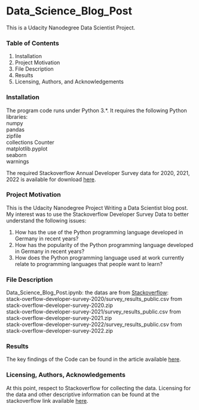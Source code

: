 # Data_Science_Blog_Post

This is a Udacity Nanodegree Data Scientist Project.

### Table of Contents

1. Installation  
2. Project Motivation
3. File Description
4. Results
5. Licensing, Authors, and Acknowledgements

### Installation

The program code runs under Python 3.*. It requires the following Python libraries:  
numpy  
pandas  
zipfile  
collections Counter  
matplotlib.pyplot  
seaborn  
warnings  

The required Stackoverflow Annual Developer Survey data for 2020, 2021, 2022 is available for download [here](https://insights.stackoverflow.com/survey).

### Project Motivation

This is the Udacity Nanodegree Project Writing a Data Scientist blog post. My interest was to use the Stackoverflow Developer Survey Data to better understand the following issues:

1. How has the use of the Python programming language developed in Germany in recent years?  
2. How has the popularity of the Python programming language developed in Germany in recent years?
3. How does the Python programming language used at work currently relate to programming languages that people want to learn?

### File Description

Data_Science_Blog_Post.ipynb: the datas are from [Stackoverflow](https://insights.stackoverflow.com/survey):    
stack-overflow-developer-survey-2020/survey_results_public.csv from stack-overflow-developer-survey-2020.zip  
stack-overflow-developer-survey-2021/survey_results_public.csv from stack-overflow-developer-survey-2021.zip  
stack-overflow-developer-survey-2022/survey_results_public.csv from stack-overflow-developer-survey-2022.zip  

### Results

The key findings of the Code can be found in the article available [here](https://medium.com/@martinpertz/how-is-the-development-of-the-programming-language-python-in-germany-bdd5e86ef426).

### Licensing, Authors, Acknowledgements

At this point, respect to Stackoverflow for collecting the data. Licensing for the data and other descriptive information can be found at the stackoverflow link available [here](https://insights.stackoverflow.com/survey).
